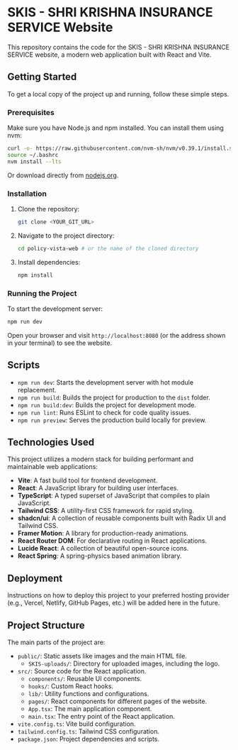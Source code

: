 # SKIS - SHRI KRISHNA INSURANCE SERVICE Website

This repository contains the code for the SKIS - SHRI KRISHNA INSURANCE SERVICE website, a modern web application built with React and Vite.

## Getting Started

To get a local copy of the project up and running, follow these simple steps.

### Prerequisites

Make sure you have Node.js and npm installed. You can install them using nvm:

```sh
curl -o- https://raw.githubusercontent.com/nvm-sh/nvm/v0.39.1/install.sh | bash
source ~/.bashrc
nvm install --lts
```

Or download directly from [nodejs.org](https://nodejs.org/).

### Installation

1. Clone the repository:
   ```sh
   git clone <YOUR_GIT_URL>
   ```
2. Navigate to the project directory:
   ```sh
   cd policy-vista-web # or the name of the cloned directory
   ```
3. Install dependencies:
   ```sh
   npm install
   ```

### Running the Project

To start the development server:

```sh
npm run dev
```

Open your browser and visit `http://localhost:8080` (or the address shown in your terminal) to see the website.

## Scripts

- `npm run dev`: Starts the development server with hot module replacement.
- `npm run build`: Builds the project for production to the `dist` folder.
- `npm run build:dev`: Builds the project for development mode.
- `npm run lint`: Runs ESLint to check for code quality issues.
- `npm run preview`: Serves the production build locally for preview.

## Technologies Used

This project utilizes a modern stack for building performant and maintainable web applications:

- **Vite**: A fast build tool for frontend development.
- **React**: A JavaScript library for building user interfaces.
- **TypeScript**: A typed superset of JavaScript that compiles to plain JavaScript.
- **Tailwind CSS**: A utility-first CSS framework for rapid styling.
- **shadcn/ui**: A collection of reusable components built with Radix UI and Tailwind CSS.
- **Framer Motion**: A library for production-ready animations.
- **React Router DOM**: For declarative routing in React applications.
- **Lucide React**: A collection of beautiful open-source icons.
- **React Spring**: A spring-physics based animation library.

## Deployment

Instructions on how to deploy this project to your preferred hosting provider (e.g., Vercel, Netlify, GitHub Pages, etc.) will be added here in the future.

## Project Structure

The main parts of the project are:

- `public/`: Static assets like images and the main HTML file.
  - `SKIS-uploads/`: Directory for uploaded images, including the logo.
- `src/`: Source code for the React application.
  - `components/`: Reusable UI components.
  - `hooks/`: Custom React hooks.
  - `lib/`: Utility functions and configurations.
  - `pages/`: React components for different pages of the website.
  - `App.tsx`: The main application component.
  - `main.tsx`: The entry point of the React application.
- `vite.config.ts`: Vite build configuration.
- `tailwind.config.ts`: Tailwind CSS configuration.
- `package.json`: Project dependencies and scripts.
